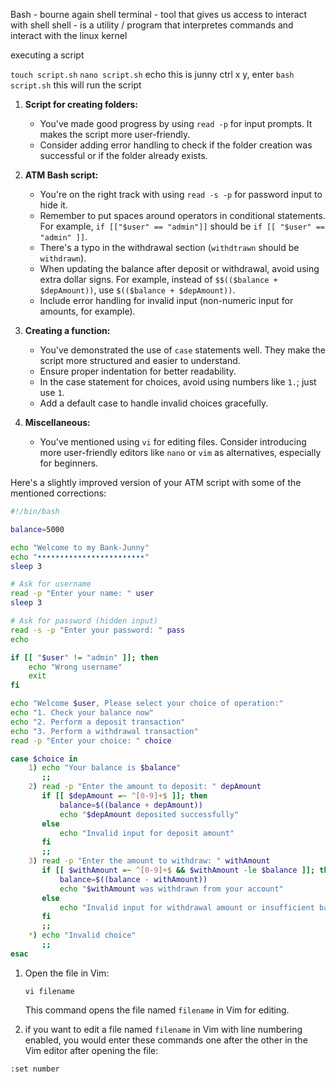 Bash - bourne again shell
terminal - tool that gives us access to interact with shell
shell - is a utility / program that interpretes commands and interact with the linux kernel

executing a script

`touch script.sh`
`nano script.sh`
echo this is junny
ctrl x y, enter
`bash script.sh` this will run the script

1. **Script for creating folders:**

   - You've made good progress by using `read -p` for input prompts. It makes the script more user-friendly.
   - Consider adding error handling to check if the folder creation was successful or if the folder already exists.

2. **ATM Bash script:**

   - You're on the right track with using `read -s -p` for password input to hide it.
   - Remember to put spaces around operators in conditional statements. For example, `if [["$user" == "admin"]]` should be `if [[ "$user" == "admin" ]]`.
   - There's a typo in the withdrawal section (`withdtrawn` should be `withdrawn`).
   - When updating the balance after deposit or withdrawal, avoid using extra dollar signs. For example, instead of `$$(($balance + $depAmount))`, use `$(($balance + $depAmount))`.
   - Include error handling for invalid input (non-numeric input for amounts, for example).

3. **Creating a function:**

   - You've demonstrated the use of `case` statements well. They make the script more structured and easier to understand.
   - Ensure proper indentation for better readability.
   - In the case statement for choices, avoid using numbers like `1.`; just use `1`.
   - Add a default case to handle invalid choices gracefully.

4. **Miscellaneous:**
   - You've mentioned using `vi` for editing files. Consider introducing more user-friendly editors like `nano` or `vim` as alternatives, especially for beginners.

Here's a slightly improved version of your ATM script with some of the mentioned corrections:

```bash
#!/bin/bash

balance=5000

echo "Welcome to my Bank-Junny"
echo "••••••••••••••••••••••••"
sleep 3

# Ask for username
read -p "Enter your name: " user
sleep 3

# Ask for password (hidden input)
read -s -p "Enter your password: " pass
echo

if [[ "$user" != "admin" ]]; then
    echo "Wrong username"
    exit
fi

echo "Welcome $user, Please select your choice of operation:"
echo "1. Check your balance now"
echo "2. Perform a deposit transaction"
echo "3. Perform a withdrawal transaction"
read -p "Enter your choice: " choice

case $choice in
    1) echo "Your balance is $balance"
       ;;
    2) read -p "Enter the amount to deposit: " depAmount
       if [[ $depAmount =~ ^[0-9]+$ ]]; then
           balance=$((balance + depAmount))
           echo "$depAmount deposited successfully"
       else
           echo "Invalid input for deposit amount"
       fi
       ;;
    3) read -p "Enter the amount to withdraw: " withAmount
       if [[ $withAmount =~ ^[0-9]+$ && $withAmount -le $balance ]]; then
           balance=$((balance - withAmount))
           echo "$withAmount was withdrawn from your account"
       else
           echo "Invalid input for withdrawal amount or insufficient balance"
       fi
       ;;
    *) echo "Invalid choice"
       ;;
esac
```

1. Open the file in Vim:

   ```
   vi filename
   ```

   This command opens the file named `filename` in Vim for editing.

2. if you want to edit a file named `filename` in Vim with line numbering enabled, you would enter these commands one after the other in the Vim editor after opening the file:

```
:set number
```
